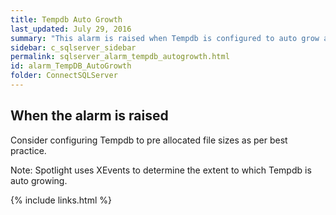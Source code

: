 ```yaml
---
title: Tempdb Auto Growth
last_updated: July 29, 2016
summary: "This alarm is raised when Tempdb is configured to auto grow and a significant number of growth events are detected."
sidebar: c_sqlserver_sidebar
permalink: sqlserver_alarm_tempdb_autogrowth.html
id: alarm_TempDB_AutoGrowth
folder: ConnectSQLServer
---
```




## When the alarm is raised

Consider configuring Tempdb to pre allocated file sizes as per best practice.


 Note: Spotlight uses XEvents to determine the extent to which Tempdb is auto growing.

 {% include links.html %}
